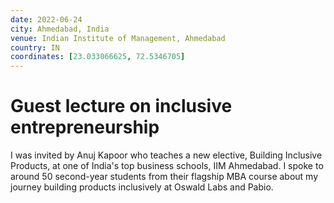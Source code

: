 ```yaml
---
date: 2022-06-24
city: Ahmedabad, India
venue: Indian Institute of Management, Ahmedabad
country: IN
coordinates: [23.033066625, 72.5346705]
---
```


# Guest lecture on inclusive entrepreneurship

I was invited by Anuj Kapoor who teaches a new elective, Building Inclusive Products, at one of India's top business schools, IIM Ahmedabad. I spoke to around 50 second-year students from their flagship MBA course about my journey building products inclusively at Oswald Labs and Pabio.
